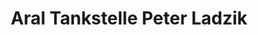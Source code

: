 ---
title: "Aral Tankstelle Peter Ladzik"
url: /berlin/aral-tankstelle-peter-ladzik/
shop: Kiosk
---